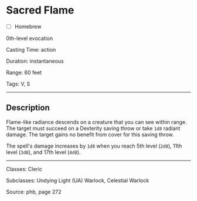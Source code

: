 # Sacred Flame

- [ ] Homebrew

0th-level evocation

Casting Time: action

Duration: instantaneous

Range: 60 feet

Tags: V, S

---

## Description
Flame-like radiance descends on a creature that you can see within range. The target must succeed on a Dexterity saving throw or take `1d8` radiant damage. The target gains no benefit from cover for this saving throw.

The spell's damage increases by `1d8` when you reach 5th level (`2d8`), 11th level (`3d8`), and 17th level (`4d8`).

---

Classes: Cleric

Subclasses: Undying Light (UA) Warlock, Celestial Warlock

Source: phb, page 272

